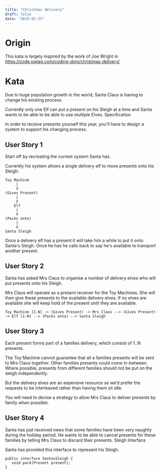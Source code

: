 ```yaml
---
title: "Christmas delivery"
draft: false
date: "2019-01-23"
---
```


# Origin

This kata is largely inspired by the work of Joe Wright in https://code.joejag.com/coding-dojo/christmas-delivery/

# Kata

Due to huge population growth in the world, Santa Claus is having to change his existing process.

Currently only one Elf can put a present on his Sleigh at a time and Santa wants to be able to be able to use multiple Elves.
Specification

In order to receive presents yourself this year, you'll have to design a system to support his changing process.

## User Story 1

Start off by recreating the current system Santa has.

Currently his system allows a single delivery elf to move presents onto his Sleigh:

    Toy Machine
         |
         V
    (Gives Present)
         |
         V
        Elf
         |
         V
    (Packs onto)
         |
         V
    Santa Sleigh


Once a delivery elf has a present it will take him a while to put it onto Santa's Sleigh. Once he has he calls back to say he's available to transport another present.

## User Story 2

Santa has asked Mrs Claus to organise a number of delivery elves who will put presents onto his Sleigh.

Mrs Claus will operate as a present receiver for the Toy Machines. She will then give these presents to the available delivery elves. If no elves are available she will keep hold of the present until they are available.

    Toy Machine [1-N] -> (Gives Present) -> Mrs Claus --> (Gives Present) -> Elf [1-N] --> (Packs onto) --> Santa Sleigh

## User Story 3

Each present forms part of a families delivery, which consist of 1..N presents.

The Toy Machine cannot guarantee that all a families presents will be sent to Mrs Claus together. Other families presents could come in-between. Where possible, presents from different families should not be put on the sleigh independently.

But the delivery elves are an expensive resource so we’d prefer the requests to be interleaved rather than having them sit idle.

You will need to devise a strategy to allow Mrs Claus to deliver presents by family when possible.

## User Story 4

Santa has just received news that some families have been very naughty during the holiday period. He wants to be able to cancel presents for these families by telling Mrs Claus to discard their presents.
Sleigh Interface

Santa has provided this interface to represent his Sleigh.

```
public interface SantasSleigh {
   void pack(Present present);
}
```


